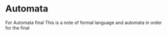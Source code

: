 # Automata
For Automata final
This is a note of formal language and automata in order for the final
